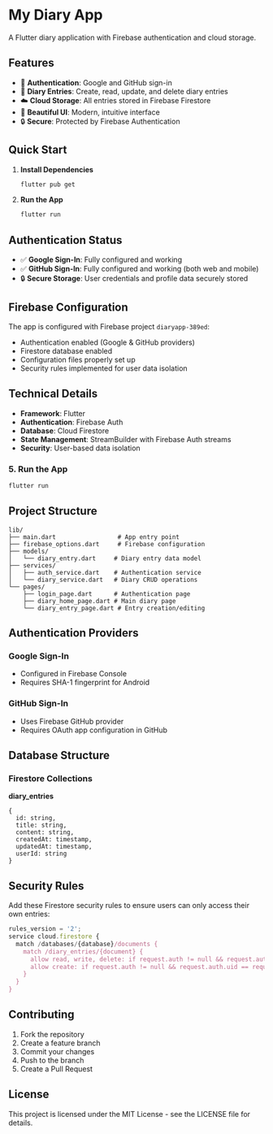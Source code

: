 # My Diary App

A Flutter diary application with Firebase authentication and cloud storage.

## Features

- 🔐 **Authentication**: Google and GitHub sign-in
- 📖 **Diary Entries**: Create, read, update, and delete diary entries
- ☁️ **Cloud Storage**: All entries stored in Firebase Firestore
- 🎨 **Beautiful UI**: Modern, intuitive interface
- 🔒 **Secure**: Protected by Firebase Authentication

## Quick Start

1. **Install Dependencies**
   ```bash
   flutter pub get
   ```

2. **Run the App**
   ```bash
   flutter run
   ```

## Authentication Status

- ✅ **Google Sign-In**: Fully configured and working
- ✅ **GitHub Sign-In**: Fully configured and working (both web and mobile)
- 🔒 **Secure Storage**: User credentials and profile data securely stored

## Firebase Configuration

The app is configured with Firebase project `diaryapp-389ed`:
- Authentication enabled (Google & GitHub providers)
- Firestore database enabled
- Configuration files properly set up
- Security rules implemented for user data isolation

## Technical Details

- **Framework**: Flutter
- **Authentication**: Firebase Auth
- **Database**: Cloud Firestore
- **State Management**: StreamBuilder with Firebase Auth streams
- **Security**: User-based data isolation

### 5. Run the App

```bash
flutter run
```

## Project Structure

```
lib/
├── main.dart                 # App entry point
├── firebase_options.dart     # Firebase configuration
├── models/
│   └── diary_entry.dart     # Diary entry data model
├── services/
│   ├── auth_service.dart    # Authentication service
│   └── diary_service.dart   # Diary CRUD operations
└── pages/
    ├── login_page.dart      # Authentication page
    ├── diary_home_page.dart # Main diary page
    └── diary_entry_page.dart # Entry creation/editing
```

## Authentication Providers

### Google Sign-In
- Configured in Firebase Console
- Requires SHA-1 fingerprint for Android

### GitHub Sign-In
- Uses Firebase GitHub provider
- Requires OAuth app configuration in GitHub

## Database Structure

### Firestore Collections

**diary_entries**
```
{
  id: string,
  title: string,
  content: string,
  createdAt: timestamp,
  updatedAt: timestamp,
  userId: string
}
```

## Security Rules

Add these Firestore security rules to ensure users can only access their own entries:

```javascript
rules_version = '2';
service cloud.firestore {
  match /databases/{database}/documents {
    match /diary_entries/{document} {
      allow read, write, delete: if request.auth != null && request.auth.uid == resource.data.userId;
      allow create: if request.auth != null && request.auth.uid == request.resource.data.userId;
    }
  }
}
```

## Contributing

1. Fork the repository
2. Create a feature branch
3. Commit your changes
4. Push to the branch
5. Create a Pull Request

## License

This project is licensed under the MIT License - see the LICENSE file for details.
